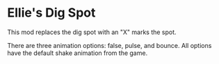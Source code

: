 # Ellie's Dig Spot

This mod replaces the dig spot with an "X" marks the spot.

There are three animation options: false, pulse, and bounce. All options have the default shake animation from the game.